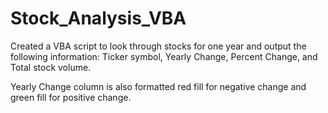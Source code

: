 # Stock_Analysis_VBA

Created a VBA script to look through stocks for one year and output the following information: Ticker symbol, Yearly Change, Percent Change, and Total stock volume. 

Yearly Change column is also formatted red fill for negative change and green fill for positive change. 

